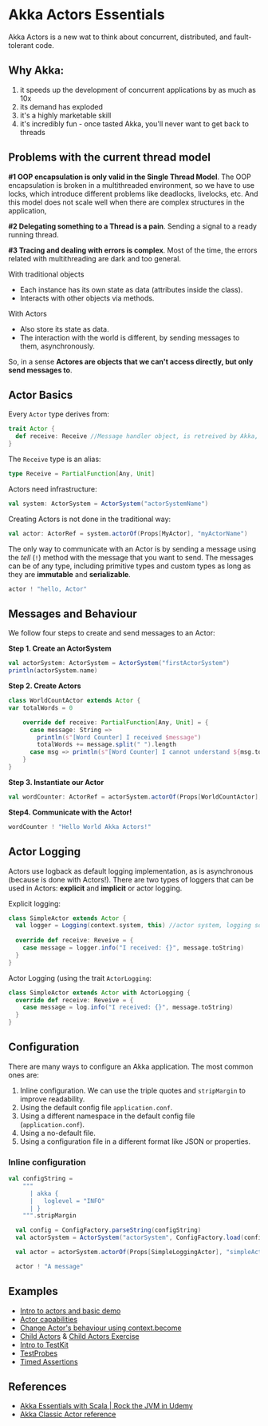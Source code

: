 # Akka Actors Essentials

Akka Actors is a new wat to think about concurrent, distributed, and fault-tolerant code.

## Why Akka:

1. it speeds up the development of concurrent applications by as much as 10x
2. its demand has exploded
3. it's a highly marketable skill
4. it's incredibly fun - once tasted Akka, you'll never want to get back to threads

## Problems with the current thread model
**#1 OOP encapsulation is only valid in the Single Thread Model**. The OOP encapsulation is broken in a multithreaded environment, 
so we have to use locks, which introduce different problems like deadlocks, livelocks, etc. 
And this model does not scale well when there are complex structures in the application, 


**#2 Delegating something to a Thread is a pain**. Sending a signal to a ready running thread.

**#3 Tracing and dealing with errors is complex**. Most of the time, the errors related with multithreading are dark and too general.


With traditional objects
- Each instance has its own state as data (attributes inside the class).
- Interacts with other objects via methods.

With Actors
- Also store its state as data.
- The interaction with the world is different, by sending messages to them, asynchronously.

So, in a sense **Actores are objects that we can't access directly, but only send messages to**.

## Actor Basics
Every `Actor` type derives from:

```scala
trait Actor {
  def receive: Receive //Message handler object, is retreived by Akka, and is invoked when the actor processes a message
}
```

The `Receive` type is an alias:
```scala
type Receive = PartialFunction[Any, Unit]
```
Actors need infrastructure:
```scala
val system: ActorSystem = ActorSystem("actorSystemName")
```

Creating Actors is not done in the traditional way:
```scala
val actor: ActorRef = system.actorOf(Props[MyActor], "myActorName")
```

The only way to communicate with an Actor is by sending a message using the *tell* (`!`) method with the message that you want to send.
The messages can be of any type, including primitive types and custom types as long as they are **immutable** and **serializable**.
```scala
actor ! "hello, Actor"
```

## Messages and Behaviour
We follow four steps to create and send messages to an Actor:

**Step 1. Create an ActorSystem**

```scala
val actorSystem: ActorSystem = ActorSystem("firstActorSystem")
println(actorSystem.name)
```

**Step 2. Create Actors**
```scala
class WorldCountActor extends Actor {
var totalWords = 0

    override def receive: PartialFunction[Any, Unit] = {
      case message: String =>
        println(s"[Word Counter] I received $message")
        totalWords += message.split(" ").length
      case msg => println(s"[Word Counter] I cannot understand ${msg.toString}")
    }
}
```

**Step 3. Instantiate our Actor**
```scala
val wordCounter: ActorRef = actorSystem.actorOf(Props[WorldCountActor], "wordCounter")
```

**Step4. Communicate with the Actor!**
```scala
wordCounter ! "Hello World Akka Actors!"
```

## Actor Logging

Actors use logback as default logging implementation, as is asynchronous (because is done with Actors!). There are two types of loggers that can be used in Actors: **explicit** and **implicit** or actor logging.

Explicit logging: 
```scala
class SimpleActor extends Actor {
  val logger = Logging(context.system, this) //actor system, logging source
  
  override def receive: Reveive = {
    case message = logger.info("I received: {}", message.toString)
  }
}
```

Actor Logging (using the trait `ActorLogging`:

```scala
class SimpleActor extends Actor with ActorLogging {
  override def receive: Reveive = {
    case message = log.info("I received: {}", message.toString)
  }
}
```

## Configuration

There are many ways to configure an Akka application. The most common ones are: 
1. Inline configuration. We can use the triple quotes and `stripMargin` to improve readability.
2. Using the default config file `application.conf`.
3. Using a different namespace in the default config file (`application.conf`). 
4. Using a no-default file.
5. Using a configuration file in a different format like JSON or properties.

### Inline configuration

```scala
val configString =
    """
      | akka {
      |   loglevel = "INFO"
      | }
    """.stripMargin

  val config = ConfigFactory.parseString(configString)
  val actorSystem = ActorSystem("actorSystem", ConfigFactory.load(config))

  val actor = actorSystem.actorOf(Props[SimpleLoggingActor], "simpleActor")

  actor ! "A message"
```



## Examples
- [Intro to actors and basic demo](./src/main/scala/actors/ActorsIntro.scala)
- [Actor capabilities](./src/main/scala/actors/ActorCapabilities.scala)
- [Change Actor's behaviour using context.become](./src/main/scala/actors/ChangingActorBehaviour.scala)
- [Child Actors](./src/main/scala/actors/ChildActors.scala) & [Child Actors Exercise](./src/main/scala/actors/ChildActorsExercise.scala)
- [Intro to TestKit](./src/test/scala/BasicSpec.scala)
- [TestProbes](./src/test/scala/TestProbeSpec.scala)
- [Timed Assertions](./src/test/scala/TimedAssertionSpec.scala)

## References
- [Akka Essentials with Scala | Rock the JVM in Udemy](https://www.udemy.com/course/akka-essentials/learn/lecture/12418624#overview)
- [Akka Classic Actor reference](https://doc.akka.io/docs/akka/current/index-actors.html)